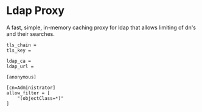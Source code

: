 # Ldap Proxy

A fast, simple, in-memory caching proxy for ldap that allows limiting of dn's and their searches.

```
tls_chain =
tls_key =

ldap_ca =
ldap_url =

[anonymous]

[cn=Administrator]
allow_filter = [
    "(objectClass=*)"
]


```
